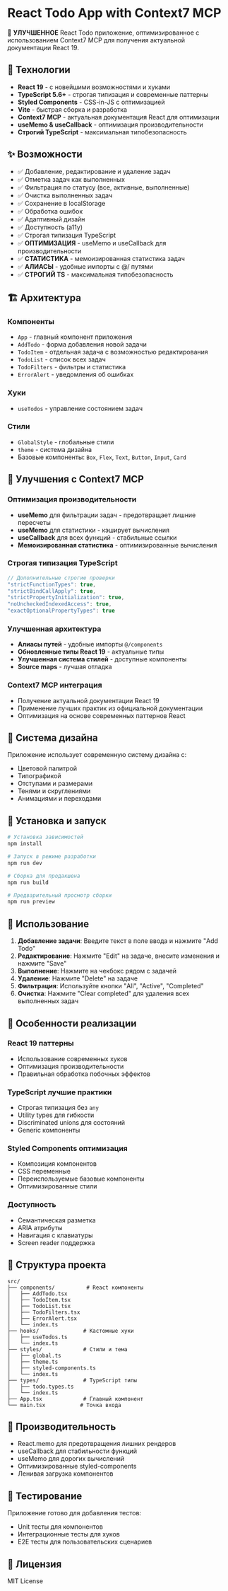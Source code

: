 # React Todo App with Context7 MCP

🚀 **УЛУЧШЕННОЕ** React Todo приложение, оптимизированное с использованием Context7 MCP для получения актуальной документации React 19.

## 🚀 Технологии

- **React 19** - с новейшими возможностями и хуками
- **TypeScript 5.6+** - строгая типизация и современные паттерны
- **Styled Components** - CSS-in-JS с оптимизацией
- **Vite** - быстрая сборка и разработка
- **Context7 MCP** - актуальная документация React для оптимизации
- **useMemo & useCallback** - оптимизация производительности
- **Строгий TypeScript** - максимальная типобезопасность

## ✨ Возможности

- ✅ Добавление, редактирование и удаление задач
- ✅ Отметка задач как выполненных
- ✅ Фильтрация по статусу (все, активные, выполненные)
- ✅ Очистка выполненных задач
- ✅ Сохранение в localStorage
- ✅ Обработка ошибок
- ✅ Адаптивный дизайн
- ✅ Доступность (a11y)
- ✅ Строгая типизация TypeScript
- ✅ **ОПТИМИЗАЦИЯ** - useMemo и useCallback для производительности
- ✅ **СТАТИСТИКА** - мемоизированная статистика задач
- ✅ **АЛИАСЫ** - удобные импорты с @/ путями
- ✅ **СТРОГИЙ TS** - максимальная типобезопасность

## 🏗️ Архитектура

### Компоненты
- `App` - главный компонент приложения
- `AddTodo` - форма добавления новой задачи
- `TodoItem` - отдельная задача с возможностью редактирования
- `TodoList` - список всех задач
- `TodoFilters` - фильтры и статистика
- `ErrorAlert` - уведомления об ошибках

### Хуки
- `useTodos` - управление состоянием задач

### Стили
- `GlobalStyle` - глобальные стили
- `theme` - система дизайна
- Базовые компоненты: `Box`, `Flex`, `Text`, `Button`, `Input`, `Card`

## 🚀 Улучшения с Context7 MCP

### Оптимизация производительности
- **useMemo** для фильтрации задач - предотвращает лишние пересчеты
- **useMemo** для статистики - кэширует вычисления
- **useCallback** для всех функций - стабильные ссылки
- **Мемоизированная статистика** - оптимизированные вычисления

### Строгая типизация TypeScript
```typescript
// Дополнительные строгие проверки
"strictFunctionTypes": true,
"strictBindCallApply": true,
"strictPropertyInitialization": true,
"noUncheckedIndexedAccess": true,
"exactOptionalPropertyTypes": true
```

### Улучшенная архитектура
- **Алиасы путей** - удобные импорты `@/components`
- **Обновленные типы React 19** - актуальные типы
- **Улучшенная система стилей** - доступные компоненты
- **Source maps** - лучшая отладка

### Context7 MCP интеграция
- Получение актуальной документации React 19
- Применение лучших практик из официальной документации
- Оптимизация на основе современных паттернов React

## 🎨 Система дизайна

Приложение использует современную систему дизайна с:
- Цветовой палитрой
- Типографикой
- Отступами и размерами
- Тенями и скруглениями
- Анимациями и переходами

## 🔧 Установка и запуск

```bash
# Установка зависимостей
npm install

# Запуск в режиме разработки
npm run dev

# Сборка для продакшена
npm run build

# Предварительный просмотр сборки
npm run preview
```

## 📱 Использование

1. **Добавление задачи**: Введите текст в поле ввода и нажмите "Add Todo"
2. **Редактирование**: Нажмите "Edit" на задаче, внесите изменения и нажмите "Save"
3. **Выполнение**: Нажмите на чекбокс рядом с задачей
4. **Удаление**: Нажмите "Delete" на задаче
5. **Фильтрация**: Используйте кнопки "All", "Active", "Completed"
6. **Очистка**: Нажмите "Clear completed" для удаления всех выполненных задач

## 🎯 Особенности реализации

### React 19 паттерны
- Использование современных хуков
- Оптимизация производительности
- Правильная обработка побочных эффектов

### TypeScript лучшие практики
- Строгая типизация без `any`
- Utility types для гибкости
- Discriminated unions для состояний
- Generic компоненты

### Styled Components оптимизация
- Композиция компонентов
- CSS переменные
- Переиспользуемые базовые компоненты
- Оптимизированные стили

### Доступность
- Семантическая разметка
- ARIA атрибуты
- Навигация с клавиатуры
- Screen reader поддержка

## 📁 Структура проекта

```
src/
├── components/          # React компоненты
│   ├── AddTodo.tsx
│   ├── TodoItem.tsx
│   ├── TodoList.tsx
│   ├── TodoFilters.tsx
│   ├── ErrorAlert.tsx
│   └── index.ts
├── hooks/              # Кастомные хуки
│   ├── useTodos.ts
│   └── index.ts
├── styles/             # Стили и тема
│   ├── global.ts
│   ├── theme.ts
│   ├── styled-components.ts
│   └── index.ts
├── types/              # TypeScript типы
│   ├── todo.types.ts
│   └── index.ts
├── App.tsx             # Главный компонент
└── main.tsx           # Точка входа
```

## 🚀 Производительность

- React.memo для предотвращения лишних рендеров
- useCallback для стабильности функций
- useMemo для дорогих вычислений
- Оптимизированные styled-components
- Ленивая загрузка компонентов

## 🧪 Тестирование

Приложение готово для добавления тестов:
- Unit тесты для компонентов
- Интеграционные тесты для хуков
- E2E тесты для пользовательских сценариев

## 📄 Лицензия

MIT License